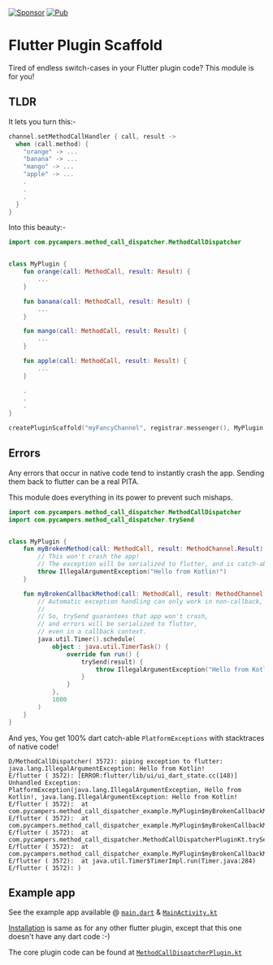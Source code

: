 [![Sponsor](https://img.shields.io/badge/Sponsor-jaaga_labs-red.svg?style=for-the-badge)](https://www.jaaga.in/labs) [![Pub](https://img.shields.io/pub/v/method_call_dispatcher.svg?style=for-the-badge)](https://pub.dartlang.org/packages/method_call_dispatcher)

# Flutter Plugin Scaffold

Tired of endless switch-cases in your Flutter plugin code?
This module is for you!

## TLDR

It lets you turn this:-

```kotlin
channel.setMethodCallHandler { call, result ->
  when (call.method) {
    "orange" -> ...
    "banana" -> ...
    "mango" -> ...
    "apple" -> ...
    .
    .
    .
  }
}
```

Into this beauty:-

```kotlin
import com.pycampers.method_call_dispatcher.MethodCallDispatcher


class MyPlugin {
    fun orange(call: MethodCall, result: Result) {
        ...
    }

    fun banana(call: MethodCall, result: Result) {
        ...
    }

    fun mango(call: MethodCall, result: Result) {
        ...
    }

    fun apple(call: MethodCall, result: Result) {
        ...
    }

    .
    .
    .
}

createPluginScaffold("myFancyChannel", registrar.messenger(), MyPlugin())
```

## Errors

Any errors that occur in native code tend to instantly crash the app.
Sending them back to flutter can be a real PITA.

This module does everything in its power to prevent such mishaps.

```kotlin
import com.pycampers.method_call_dispatcher.MethodCallDispatcher
import com.pycampers.method_call_dispatcher.trySend


class MyPlugin {
    fun myBrokenMethod(call: MethodCall, result: MethodChannel.Result) {
        // This won't crash the app!
        // The exception will be serialized to flutter, and is catch-able in flutter.
        throw IllegalArgumentException("Hello from Kotlin!")
    }

    fun myBrokenCallbackMethod(call: MethodCall, result: MethodChannel.Result) {
        // Automatic exception handling can only work in non-callback, synchronous contexts.
        //
        // So, trySend guarantees that app won't crash,
        // and errors will be serialized to flutter,
        // even in a callback context.
        java.util.Timer().schedule(
            object : java.util.TimerTask() {
                override fun run() {
                    trySend(result) {
                        throw IllegalArgumentException("Hello from Kotlin!")
                    }
                }
            },
            1000
        )
    }
}
```

And yes,
You get 100% dart catch-able `PlatformExceptions` with stacktraces of native code!
```
D/MethodCallDispatcher( 3572): piping exception to flutter: java.lang.IllegalArgumentException: Hello from Kotlin!
E/flutter ( 3572): [ERROR:flutter/lib/ui/ui_dart_state.cc(148)] Unhandled Exception: PlatformException(java.lang.IllegalArgumentException, Hello from Kotlin!, java.lang.IllegalArgumentException: Hello from Kotlin!
E/flutter ( 3572): 	at com.pycampers.method_call_dispatcher_example.MyPlugin$myBrokenCallbackMethod$1$run$1.invoke(MainActivity.kt:33)
E/flutter ( 3572): 	at com.pycampers.method_call_dispatcher_example.MyPlugin$myBrokenCallbackMethod$1$run$1.invoke(MainActivity.kt:30)
E/flutter ( 3572): 	at com.pycampers.method_call_dispatcher.MethodCallDispatcherPluginKt.trySend(MethodCallDispatcherPlugin.kt:52)
E/flutter ( 3572): 	at com.pycampers.method_call_dispatcher_example.MyPlugin$myBrokenCallbackMethod$1.run(MainActivity.kt:32)
E/flutter ( 3572): 	at java.util.Timer$TimerImpl.run(Timer.java:284)
E/flutter ( 3572): )
```

## Example app

See the example app available @ [`main.dart`](example/lib/main.dart) & [`MainActivity.kt`](example/android/app/src/main/kotlin/com/pycampers/method_call_dispatcher_example/MainActivity.kt)

[Installation](https://pub.dartlang.org/packages/method_call_dispatcher#-installing-tab-) is same as for any other flutter plugin,
except that this one doesn't have any dart code :-)

The core plugin code can be found at [`MethodCallDispatcherPlugin.kt`](android/src/main/kotlin/com/pycampers/method_call_dispatcher/MethodCallDispatcherPlugin.kt)
